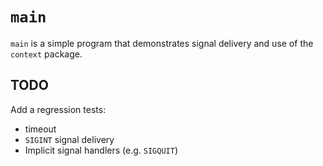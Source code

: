 # `main`

`main` is a simple program that demonstrates signal delivery and use of the
`context` package.

## TODO

Add a regression tests:

* timeout
* `SIGINT` signal delivery
* Implicit signal handlers (e.g. `SIGQUIT`)
